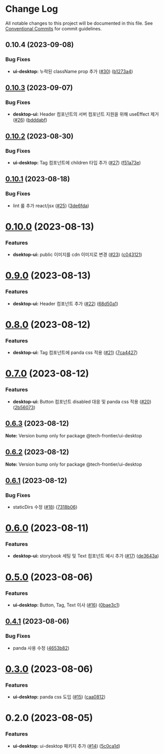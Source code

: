 # Change Log

All notable changes to this project will be documented in this file.
See [Conventional Commits](https://conventionalcommits.org) for commit guidelines.

## 0.10.4 (2023-09-08)


### Bug Fixes

* **ui-desktop:** 누락된 className prop 추가 ([#30](https://github.com/Tech-Frontier/tech-frontier-packages/issues/30)) ([b1273a4](https://github.com/Tech-Frontier/tech-frontier-packages/commit/b1273a4990e3c44a26ed886f836423427daad13b))





## [0.10.3](https://github.com/Tech-Frontier/tech-frontier-packages/compare/@tech-frontier/ui-desktop@0.10.2...@tech-frontier/ui-desktop@0.10.3) (2023-09-07)


### Bug Fixes

* **desktop-ui:** Header 컴포넌트의 서버 컴포넌트 지원을 위해 useEffect 제거 ([#26](https://github.com/Tech-Frontier/tech-frontier-packages/issues/26)) ([bdddabf](https://github.com/Tech-Frontier/tech-frontier-packages/commit/bdddabfad2e58c38d4376a2e05b343ebe0931d52))





## [0.10.2](https://github.com/Tech-Frontier/tech-frontier-packages/compare/@tech-frontier/ui-desktop@0.10.1...@tech-frontier/ui-desktop@0.10.2) (2023-08-30)


### Bug Fixes

* **ui-desktop:** Tag 컴포넌트에 children 타입 추가 ([#27](https://github.com/Tech-Frontier/tech-frontier-packages/issues/27)) ([f51a73e](https://github.com/Tech-Frontier/tech-frontier-packages/commit/f51a73e190ceed28f7edf25484a437dbfc454d6d))





## [0.10.1](https://github.com/Tech-Frontier/tech-frontier-packages/compare/@tech-frontier/ui-desktop@0.10.0...@tech-frontier/ui-desktop@0.10.1) (2023-08-18)


### Bug Fixes

* lint 룰 추가 react/jsx ([#25](https://github.com/Tech-Frontier/tech-frontier-packages/issues/25)) ([3de6fda](https://github.com/Tech-Frontier/tech-frontier-packages/commit/3de6fda650a86bdea009fd29e8d50eb1547f07fb))





# [0.10.0](https://github.com/Tech-Frontier/tech-frontier-packages/compare/@tech-frontier/ui-desktop@0.9.0...@tech-frontier/ui-desktop@0.10.0) (2023-08-13)


### Features

* **dsektop-ui:** public 이미지를 cdn 이미지로 변경 ([#23](https://github.com/Tech-Frontier/tech-frontier-packages/issues/23)) ([c043121](https://github.com/Tech-Frontier/tech-frontier-packages/commit/c0431216cd2a68986df147046a1076fd0da0de0b))





# [0.9.0](https://github.com/Tech-Frontier/tech-frontier-packages/compare/@tech-frontier/ui-desktop@0.8.0...@tech-frontier/ui-desktop@0.9.0) (2023-08-13)


### Features

* **desktop-ui:** Header 컴포넌트 추가 ([#22](https://github.com/Tech-Frontier/tech-frontier-packages/issues/22)) ([68d50a1](https://github.com/Tech-Frontier/tech-frontier-packages/commit/68d50a1c32caab7650644755e201ee71612ef11c))





# [0.8.0](https://github.com/Tech-Frontier/tech-frontier-packages/compare/@tech-frontier/ui-desktop@0.7.0...@tech-frontier/ui-desktop@0.8.0) (2023-08-12)


### Features

* **desktop-ui:** Tag 컴포넌트에 panda css 적용  ([#21](https://github.com/Tech-Frontier/tech-frontier-packages/issues/21)) ([7ca4427](https://github.com/Tech-Frontier/tech-frontier-packages/commit/7ca44278343db24cb338037cd7a23aa0a8562b48))





# [0.7.0](https://github.com/Tech-Frontier/tech-frontier-packages/compare/@tech-frontier/ui-desktop@0.6.3...@tech-frontier/ui-desktop@0.7.0) (2023-08-12)


### Features

* **desktop-ui:** Button 컴포넌트 disabled 대응 및 panda css 적용 ([#20](https://github.com/Tech-Frontier/tech-frontier-packages/issues/20)) ([2b56073](https://github.com/Tech-Frontier/tech-frontier-packages/commit/2b56073420b238d61816fac5e1fa9b5b4563542e))





## [0.6.3](https://github.com/Tech-Frontier/tech-frontier-packages/compare/@tech-frontier/ui-desktop@0.6.2...@tech-frontier/ui-desktop@0.6.3) (2023-08-12)

**Note:** Version bump only for package @tech-frontier/ui-desktop





## [0.6.2](https://github.com/Tech-Frontier/tech-frontier-packages/compare/@tech-frontier/ui-desktop@0.6.1...@tech-frontier/ui-desktop@0.6.2) (2023-08-12)

**Note:** Version bump only for package @tech-frontier/ui-desktop





## [0.6.1](https://github.com/Tech-Frontier/tech-frontier-packages/compare/@tech-frontier/ui-desktop@0.6.0...@tech-frontier/ui-desktop@0.6.1) (2023-08-12)


### Bug Fixes

* staticDirs 수정 ([#18](https://github.com/Tech-Frontier/tech-frontier-packages/issues/18)) ([7318b06](https://github.com/Tech-Frontier/tech-frontier-packages/commit/7318b06e346d869afc391996599fed66a2798688))





# [0.6.0](https://github.com/Tech-Frontier/tech-frontier-packages/compare/@tech-frontier/ui-desktop@0.5.0...@tech-frontier/ui-desktop@0.6.0) (2023-08-11)


### Features

* **desktop-ui:** storybook 세팅 및 Text 컴포넌트 예시 추가 ([#17](https://github.com/Tech-Frontier/tech-frontier-packages/issues/17)) ([de3643a](https://github.com/Tech-Frontier/tech-frontier-packages/commit/de3643ac924b7cbe14fadaf6541d248e3c889c84))





# [0.5.0](https://github.com/Tech-Frontier/tech-frontier-packages/compare/@tech-frontier/ui-desktop@0.4.1...@tech-frontier/ui-desktop@0.5.0) (2023-08-06)


### Features

* **ui-desktop:** Button, Tag, Text 이사 ([#16](https://github.com/Tech-Frontier/tech-frontier-packages/issues/16)) ([0bae3c1](https://github.com/Tech-Frontier/tech-frontier-packages/commit/0bae3c15d0561c96edaf583a9de77019d442e604))





## [0.4.1](https://github.com/Tech-Frontier/tech-frontier-packages/compare/@tech-frontier/ui-desktop@0.3.0...@tech-frontier/ui-desktop@0.4.1) (2023-08-06)


### Bug Fixes

* panda 사용 수정 ([4653b82](https://github.com/Tech-Frontier/tech-frontier-packages/commit/4653b82dbb8c55134bd6ccf688fe3d90f648191e))





# [0.3.0](https://github.com/Tech-Frontier/tech-frontier-packages/compare/@tech-frontier/ui-desktop@0.2.0...@tech-frontier/ui-desktop@0.3.0) (2023-08-06)


### Features

* **ui-desktop:** panda css 도입 ([#15](https://github.com/Tech-Frontier/tech-frontier-packages/issues/15)) ([caa0812](https://github.com/Tech-Frontier/tech-frontier-packages/commit/caa08126466836b32f9fccbdc4f3f2a6a734a957))





# 0.2.0 (2023-08-05)


### Features

* **ui-desktop:** ui-desktop 패키지 추가 ([#14](https://github.com/Tech-Frontier/tech-frontier-packages/issues/14)) ([5c0ca1d](https://github.com/Tech-Frontier/tech-frontier-packages/commit/5c0ca1de97945c3f6312f45346f67829435076e1))
